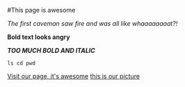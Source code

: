 #This page is awesome

*The first caveman saw fire and was all like whaaaaaaaat?!*

**Bold text looks angry**

**_TOO MUCH BOLD AND ITALIC_**

`ls cd pwd`

[Visit our page, it's awesome](https://github.com/jamesboyd2008/phase-0-gps-1/blob/master/awesome_page.md)
[this is our picture](https://github.com/jamesboyd2008/phase-0-gps-1/picture)